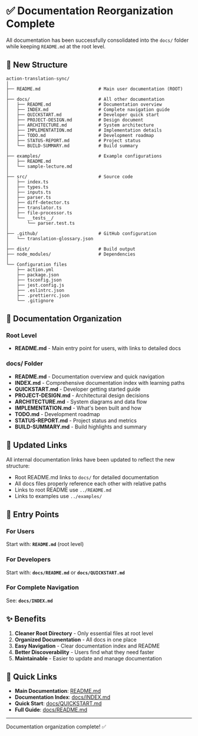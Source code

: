 # ✅ Documentation Reorganization Complete

All documentation has been successfully consolidated into the `docs/` folder while keeping `README.md` at the root level.

## 📁 New Structure

```
action-translation-sync/
│
├── README.md                      # Main user documentation (ROOT)
│
├── docs/                          # All other documentation
│   ├── README.md                  # Documentation overview
│   ├── INDEX.md                   # Complete navigation guide
│   ├── QUICKSTART.md              # Developer quick start
│   ├── PROJECT-DESIGN.md          # Design document
│   ├── ARCHITECTURE.md            # System architecture
│   ├── IMPLEMENTATION.md          # Implementation details
│   ├── TODO.md                    # Development roadmap
│   ├── STATUS-REPORT.md           # Project status
│   └── BUILD-SUMMARY.md           # Build summary
│
├── examples/                      # Example configurations
│   ├── README.md
│   └── sample-lecture.md
│
├── src/                           # Source code
│   ├── index.ts
│   ├── types.ts
│   ├── inputs.ts
│   ├── parser.ts
│   ├── diff-detector.ts
│   ├── translator.ts
│   ├── file-processor.ts
│   └── __tests__/
│       └── parser.test.ts
│
├── .github/                       # GitHub configuration
│   └── translation-glossary.json
│
├── dist/                          # Build output
├── node_modules/                  # Dependencies
│
└── Configuration files
    ├── action.yml
    ├── package.json
    ├── tsconfig.json
    ├── jest.config.js
    ├── .eslintrc.json
    ├── .prettierrc.json
    └── .gitignore
```

## 🎯 Documentation Organization

### Root Level
- **README.md** - Main entry point for users, with links to detailed docs

### docs/ Folder
- **README.md** - Documentation overview and quick navigation
- **INDEX.md** - Comprehensive documentation index with learning paths
- **QUICKSTART.md** - Developer getting started guide
- **PROJECT-DESIGN.md** - Architectural design decisions
- **ARCHITECTURE.md** - System diagrams and data flow
- **IMPLEMENTATION.md** - What's been built and how
- **TODO.md** - Development roadmap
- **STATUS-REPORT.md** - Project status and metrics
- **BUILD-SUMMARY.md** - Build highlights and summary

## 📝 Updated Links

All internal documentation links have been updated to reflect the new structure:
- Root README.md links to `docs/` for detailed documentation
- All docs files properly reference each other with relative paths
- Links to root README use `../README.md`
- Links to examples use `../examples/`

## 🚀 Entry Points

### For Users
Start with: **`README.md`** (root level)

### For Developers  
Start with: **`docs/README.md`** or **`docs/QUICKSTART.md`**

### For Complete Navigation
See: **`docs/INDEX.md`**

## ✨ Benefits

1. **Cleaner Root Directory** - Only essential files at root level
2. **Organized Documentation** - All docs in one place
3. **Easy Navigation** - Clear documentation index and README
4. **Better Discoverability** - Users find what they need faster
5. **Maintainable** - Easier to update and manage documentation

## 📖 Quick Links

- **Main Documentation**: [README.md](../README.md)
- **Documentation Index**: [docs/INDEX.md](INDEX.md)
- **Quick Start**: [docs/QUICKSTART.md](QUICKSTART.md)
- **Full Guide**: [docs/README.md](README.md)

---

Documentation organization complete! ✅
